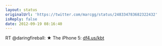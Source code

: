 ```yaml
---
layout: status
originalUrl: 'https://twitter.com/marcgg/status/248334783682322432'
isReply: false
date: 2012-09-19 08:16:40
---
```


RT @daringfireball: ★ The iPhone 5: [df4.us/kbt](http://df4.us/kbt)
